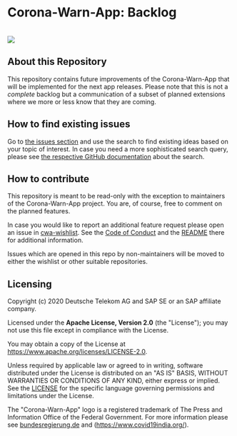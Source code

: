 # Corona-Warn-App: Backlog

<p><br>
<a href="https://github.com/corona-warn-app/cwa-backlog/issues" title="Open Issues"><img src="https://img.shields.io/github/issues/corona-warn-app/cwa-backlog"></a>

## About this Repository

This repository contains future improvements of the Corona-Warn-App that will be implemented for the next app releases.
Please note that this is not a *complete* backlog but a communication of a subset of planned extensions where we more or less know that they are coming.

## How to find existing issues

Go to [the issues section](https://github.com/corona-warn-app/cwa-backlog/issues) and use the search to find existing ideas based on your topic of interest. 
In case you need a more sophisticated search query, please see [the respective GitHub documentation](https://help.github.com/en/github/searching-for-information-on-github/searching-issues-and-pull-requests) about the search.

## How to contribute  

This repository is meant to be read-only with the exception to maintainers of the Corona-Warn-App project. You are, of course, free to comment on the planned features.

In case you would like to report an additional feature request please open an issue in [cwa-wishlist](https://github.com/corona-warn-app/cwa-wishlist). 
See the [Code of Conduct](https://github.com/corona-warn-app/cwa-wishlist/blob/master/CODE_OF_CONDUCT.md) and the [README](https://github.com/corona-warn-app/cwa-wishlist/blob/master/README.md) there for additional information.

Issues which are opened in this repo by non-maintainers will be moved to either the wishlist or other suitable repositories.

## Licensing

Copyright (c) 2020 Deutsche Telekom AG and SAP SE or an SAP affiliate company.

Licensed under the **Apache License, Version 2.0** (the "License"); you may not use this file except in compliance with the License. 

You may obtain a copy of the License at https://www.apache.org/licenses/LICENSE-2.0.

Unless required by applicable law or agreed to in writing, software distributed under the License is distributed on an "AS IS" BASIS, WITHOUT WARRANTIES OR CONDITIONS OF ANY KIND, either express or implied. See the [LICENSE](./LICENSE) for the specific language governing permissions and limitations under the License.

The "Corona-Warn-App" logo is a registered trademark of The Press and Information Office of the Federal Government. For more information please see [bundesregierung.de](https://www.bundesregierung.de/breg-en/federal-government/federal-press-office) and (https://www.covid19india.org/).
